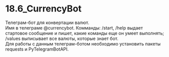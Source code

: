 # 18.6_CurrencyBot
Телеграм-бот для конвертации валют.  
Имя в телеграме @currencybot.
Комманды:  /start, /help выдает стартовое сообщение и пишет, какие команды еще он умеет выполнять;  
/values выписывает все валюты, которые знает бот.  
Для работы с данным телеграм-ботом необходимо установить пакеты requests и PyTelegramBotAPI.
